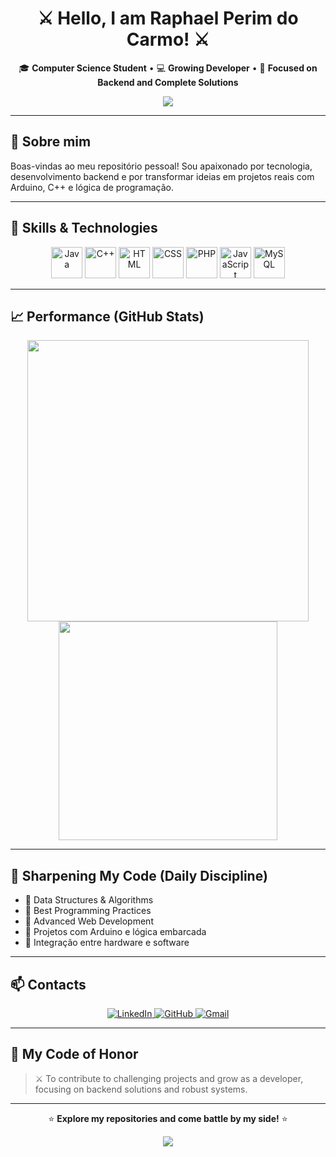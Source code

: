 <h1 align="center">⚔️ Hello, I am Raphael Perim do Carmo! ⚔️</h1>

<p align="center">
  🎓 <strong>Computer Science Student</strong> • 💻 <strong>Growing Developer</strong> • 🚀 <strong>Focused on Backend and Complete Solutions</strong>
</p>

<p align="center">
  <img src="https://capsule-render.vercel.app/api?type=waving&color=0:6a0dad,100:000000&height=120&section=header&text=Programming%20&fontColor=FFFFFF&fontSize=40&fontAlignY=35" />
</p>

---

## 👋 Sobre mim

<p>Boas-vindas ao meu repositório pessoal! Sou apaixonado por tecnologia, desenvolvimento backend e por transformar ideias em projetos reais com Arduino, C++ e lógica de programação.</p>

---

## 🐉 Skills & Technologies
<p align="center">
  <img src="https://cdn.jsdelivr.net/gh/devicons/devicon/icons/java/java-original.svg" width="50" height="50" alt="Java"/> 
  <img src="https://cdn.jsdelivr.net/gh/devicons/devicon/icons/cplusplus/cplusplus-original.svg" width="50" height="50" alt="C++"/> 
  <img src="https://cdn.jsdelivr.net/gh/devicons/devicon/icons/html5/html5-original.svg" width="50" height="50" alt="HTML"/> 
  <img src="https://cdn.jsdelivr.net/gh/devicons/devicon/icons/css3/css3-original.svg" width="50" height="50" alt="CSS"/> 
  <img src="https://cdn.jsdelivr.net/gh/devicons/devicon/icons/php/php-original.svg" width="50" height="50" alt="PHP"/> 
  <img src="https://cdn.jsdelivr.net/gh/devicons/devicon/icons/javascript/javascript-original.svg" width="50" height="50" alt="JavaScript"/> 
  <img src="https://cdn.jsdelivr.net/gh/devicons/devicon/icons/mysql/mysql-original.svg" width="50" height="50" alt="MySQL"/>
</p>

---

## 📈 Performance (GitHub Stats)
<p align="center">
  <img src="https://github-readme-stats.vercel.app/api?username=RaphaelPCarmo&show_icons=true&theme=dark&locale=en&title_color=6a0dad&icon_color=6a0dad&text_color=FFFFFF&bg_color=000000" width="450"/>
  <img src="https://github-readme-stats.vercel.app/api/top-langs/?username=RaphaelPCarmo&layout=compact&langs_count=7&theme=dark&title_color=6a0dad&text_color=FFFFFF&bg_color=000000" width="350"/>
</p>

---

## 🌱 Sharpening My Code (Daily Discipline)
- 🐛 Data Structures & Algorithms  
- 🧩 Best Programming Practices  
- 💪 Advanced Web Development  
- 🧠 Projetos com Arduino e lógica embarcada  
- 🔧 Integração entre hardware e software  

---

## 📫 Contacts
<p align="center">
  <a href="https://www.linkedin.com/in/raphael-perim-do-carmo-512166315" target="_blank">
    <img src="https://img.shields.io/badge/LinkedIn-0077B5?style=for-the-badge&logo=linkedin&logoColor=white" alt="LinkedIn"/>
  </a>
  <a href="https://github.com/RaphaelPCarmo" target="_blank">
    <img src="https://img.shields.io/badge/GitHub-181717?style=for-the-badge&logo=github&logoColor=white" alt="GitHub"/>
  </a>
  <a href="mailto:raphael.perim123@gmail.com" target="_blank">
    <img src="https://img.shields.io/badge/Gmail-D14836?style=for-the-badge&logo=gmail&logoColor=white" alt="Gmail"/>
  </a>
</p>


---

## 🎯 My Code of Honor
> ⚔️ To contribute to challenging projects and grow as a developer, focusing on backend solutions and robust systems.

---

<p align="center">
  ⭐ <strong>Explore my repositories and come battle by my side!</strong> ⭐
</p>

<p align="center">
  <img src="https://capsule-render.vercel.app/api?type=waving&color=0:000000,100:6a0dad&height=120&section=footer&text=%20%20End%20of%20Scroll&fontColor=FFFFFF&fontSize=30" />
</p>
